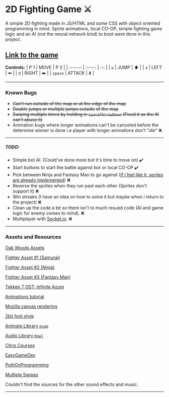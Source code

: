 # 2D Fighting Game ⚔

A simple 2D fighting made in JS/HTML and some CSS with object oriented programming in mind. Spirte animations, local CO-OP, simple fighting game logic and an AI (not the neural network kind) to boot were done in this project. 

[Link to the game](https://62befe16ccc7c072038d3579--stupendous-cajeta-3cd751.netlify.app/)
---
**Controls:**
|   P 1   |  MOVE  | P 2 |
| :-----: | :----: | :-: |
|   `w`   |  JUMP  | ⬆️  |
|   `a`   |  LEFT  | ⬅️  |
|   `d`   | RIGHT  | ➡️  |
| `space` | ATTACK | ⬇️  |

---
### Known Bugs

- ~~Can't run outside of the map or at the edge of the map~~
- ~~Double jumps or multiple jumps outside of the map~~
- ~~Swiping multiple times by holding in `space`/`ArrowDown` (Fixed it so the AI can't abuse it)~~ 
- Animation bugs where longer animations can't be canceled before the determine winner is done i.e player with longer animations don't "*die*" ❌
---
##### TODO:
- Simple bot AI. (Could've done more but it's time to move on) ✔️
- Start buttons to start the battle against bot or local CO-OP ✔️
- Pick between Ninja and Fantasy Man to go against ([If I feel like it, sprites are already implemented](https://cdnmetv.metv.com/z50xp-1619719725-16226-list_items-no.jpg)) ❌
- Reverse the sprites when they run past each other (Sprites don't support it) ❌
- Win streaks (I have an idea on how to solve it but maybe when i return to the project) ❌
- Clean up the code a bit so there isn't to much resued code (AI and game logic for enemy comes to mind). ❌ 
- Multiplayer with [Socket.io](https://socket.io/). ❌
---
### Assets and Resources
[Oak Woods Assets](https://brullov.itch.io/oak-woods)

[Fighter Asset #1 (Samurai)](https://luizmelo.itch.io/martial-hero)

[Fighter Asset #2 (Ninja)](https://luizmelo.itch.io/martial-hero-2)

[Fighter Asset #3 (Fantasy Man)](https://luizmelo.itch.io/fantasy-warrior)

[Tekken 7 OST: Infinite Azure](https://www.youtube.com/watch?v=iV36oKczdzE)

[Animations tutorial](https://youtu.be/MHGgVlrlkYc)

[Mozilla canvas rendering](https://developer.mozilla.org/en-US/docs/Web/API/CanvasRenderingContext2D/drawImage)

[2bit font style](https://fonts.google.com/share?selection.family=Press%20Start%202P)

[Animate Library `gsap`](https://cdnjs.com/libraries/gsap)

[Audio Library `Howl`](https://howlerjs.com/)

[Chris Courses](https://www.youtube.com/c/ChrisCourses)

[EasyGameDev](https://www.youtube.com/watch?v=6Rmj-4r2lrg&list=PLGvgepw5e1ayt7KaozE7DfQaEQwJD8oBI)

[PothOnProgramming](https://www.youtube.com/watch?v=zbqwFb8DJgQ)

[Multiple Swipes](https://stackoverflow.com/questions/61532192/how-can-i-get-keydown-events-only-once-each-time-the-key-is-pressed-even-if-it)

Couldn't find the sources for the other sound effects and music.

---